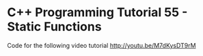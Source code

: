 C++ Programming Tutorial 55 - Static Functions
==============================================

Code for the following video tutorial http://youtu.be/M7dKysDT9rM
